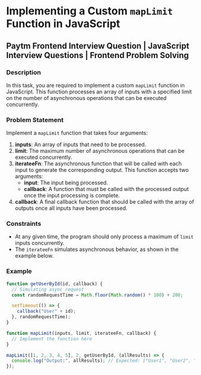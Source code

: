# Implementing a Custom `mapLimit` Function in JavaScript

## Paytm Frontend Interview Question | JavaScript Interview Questions | Frontend Problem Solving

### Description

In this task, you are required to implement a custom `mapLimit` function in JavaScript. This function processes an array of inputs with a specified limit on the number of asynchronous operations that can be executed concurrently.

### Problem Statement

Implement a `mapLimit` function that takes four arguments:

1. **inputs**: An array of inputs that need to be processed.
2. **limit**: The maximum number of asynchronous operations that can be executed concurrently.
3. **iterateeFn**: The asynchronous function that will be called with each input to generate the corresponding output. This function accepts two arguments:
   - **input**: The input being processed.
   - **callback**: A function that must be called with the processed output once the input processing is complete.
4. **callback**: A final callback function that should be called with the array of outputs once all inputs have been processed.

### Constraints

- At any given time, the program should only process a maximum of `limit` inputs concurrently.
- The `iterateeFn` simulates asynchronous behavior, as shown in the example below.

### Example

```javascript
function getUserById(id, callback) {
  // Simulating async request
  const randomRequestTime = Math.floor(Math.random() * 100) + 200;

  setTimeout(() => {
    callback("User" + id);
  }, randomRequestTime);
}

function mapLimit(inputs, limit, iterateeFn, callback) {
  // Implement the function here
}

mapLimit([1, 2, 3, 4, 5], 2, getUserById, (allResults) => {
  console.log("Output:", allResults); // Expected: ["User1", "User2", "User3", "User4", "User5"]
});
```
